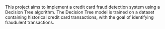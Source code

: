 This project aims to implement a credit card fraud detection system using a Decision Tree algorithm. The Decision Tree model is trained on a dataset containing historical credit card transactions, with the goal of identifying fraudulent transactions.
